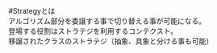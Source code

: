 #Strategyとは  
アルゴリズム部分を委譲する事で切り替える事が可能になる。  
登場する役割はストラテジを利用するコンテクスト。  
移譲されたクラスのストラテジ（抽象、具象と分ける事も可能）